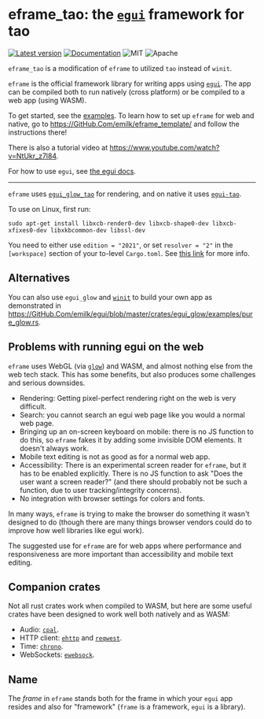 # eframe_tao: the [`egui`](https://GitHub.Com/emilk/egui) framework for tao

[![Latest version](https://img.shields.io/crates/v/eframe_tao.svg)](https://crates.io/crates/eframe_tao)
[![Documentation](https://docs.rs/eframe_tao/badge.svg)](https://docs.rs/eframe_tao)
![MIT](https://img.shields.io/badge/license-MIT-blue.svg)
![Apache](https://img.shields.io/badge/license-Apache-blue.svg)

`eframe_tao` is a modification of `eframe` to utilized `tao` instead of `winit`.

`eframe` is the official framework library for writing apps using [`egui`](https://GitHub.Com/emilk/egui). The app can be compiled both to run natively (cross platform) or be compiled to a web app (using WASM).

To get started, see the [examples](https://GitHub.Com/emilk/egui/tree/master/examples).
To learn how to set up `eframe` for web and native, go to <https://GitHub.Com/emilk/eframe_template/> and follow the instructions there!

There is also a tutorial video at <https://www.youtube.com/watch?v=NtUkr_z7l84>.

For how to use `egui`, see [the egui docs](https://docs.rs/egui).

---

`eframe` uses [`egui_glow_tao`](https://GitHub.Com/tauri-apps/egui/tree/master/crates/egui_glow) for rendering, and on native it uses [`egui-tao`](https://GitHub.Com/tauri-apps/egui/tree/master/crates/egui-winit).

To use on Linux, first run:

```
sudo apt-get install libxcb-render0-dev libxcb-shape0-dev libxcb-xfixes0-dev libxkbcommon-dev libssl-dev
```

You need to either use `edition = "2021"`, or set `resolver = "2"` in the `[workspace]` section of your to-level `Cargo.toml`. See [this link](https://doc.rust-lang.org/edition-guide/rust-2021/default-cargo-resolver.html) for more info.

## Alternatives

You can also use `egui_glow` and [`winit`](https://GitHub.Com/rust-windowing/winit) to build your own app as demonstrated in <https://GitHub.Com/emilk/egui/blob/master/crates/egui_glow/examples/pure_glow.rs>.

## Problems with running egui on the web

`eframe` uses WebGL (via [`glow`](https://crates.io/crates/glow)) and WASM, and almost nothing else from the web tech stack. This has some benefits, but also produces some challenges and serious downsides.

- Rendering: Getting pixel-perfect rendering right on the web is very difficult.
- Search: you cannot search an egui web page like you would a normal web page.
- Bringing up an on-screen keyboard on mobile: there is no JS function to do this, so `eframe` fakes it by adding some invisible DOM elements. It doesn't always work.
- Mobile text editing is not as good as for a normal web app.
- Accessibility: There is an experimental screen reader for `eframe`, but it has to be enabled explicitly. There is no JS function to ask "Does the user want a screen reader?" (and there should probably not be such a function, due to user tracking/integrity concerns).
- No integration with browser settings for colors and fonts.

In many ways, `eframe` is trying to make the browser do something it wasn't designed to do (though there are many things browser vendors could do to improve how well libraries like egui work).

The suggested use for `eframe` are for web apps where performance and responsiveness are more important than accessibility and mobile text editing.

## Companion crates

Not all rust crates work when compiled to WASM, but here are some useful crates have been designed to work well both natively and as WASM:

- Audio: [`cpal`](https://GitHub.Com/RustAudio/cpal).
- HTTP client: [`ehttp`](https://GitHub.Com/emilk/ehttp) and [`reqwest`](https://GitHub.Com/seanmonstar/reqwest).
- Time: [`chrono`](https://GitHub.Com/chronotope/chrono).
- WebSockets: [`ewebsock`](https://GitHub.Com/rerun-io/ewebsock).

## Name

The _frame_ in `eframe` stands both for the frame in which your `egui` app resides and also for "framework" (`frame` is a framework, `egui` is a library).
